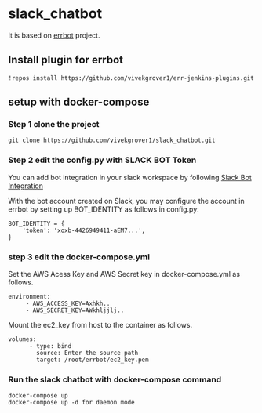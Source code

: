 # slack_chatbot
It is based on [errbot](http://errbot.io) project.

## Install plugin for errbot

```
!repos install https://github.com/vivekgrover1/err-jenkins-plugins.git
```


## setup with docker-compose
### Step 1 clone the project

```
git clone https://github.com/vivekgrover1/slack_chatbot.git
```
### Step 2 edit the config.py with SLACK BOT Token

You can add bot integration in your slack workspace by following [Slack Bot Integration](https://get.slack.help/hc/en-us/articles/115005265703-Create-a-bot-for-your-workspace)

With the bot account created on Slack, you may configure the account in errbot by setting up BOT_IDENTITY as follows in config.py:

```
BOT_IDENTITY = {
    'token': 'xoxb-4426949411-aEM7...',
}
```
### step 3 edit the docker-compose.yml

Set the AWS Acess Key and AWS Secret key in docker-compose.yml as follows.
```
environment:
     - AWS_ACCESS_KEY=Axhkh..
     - AWS_SECRET_KEY=AWkhljjlj..
```
Mount the ec2_key from host to the container as follows.
```
volumes:
      - type: bind
        source: Enter the source path
        target: /root/errbot/ec2_key.pem
```

### Run the slack chatbot with docker-compose command
```
docker-compose up
docker-compose up -d for daemon mode
```
